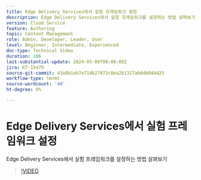 ```yaml
---
title: Edge Delivery Services에서 실험 프레임워크 설정
description: Edge Delivery Services에서 실험 프레임워크를 설정하는 방법 살펴보기
version: Cloud Service
feature: Authoring
topic: Content Management
role: Admin, Developer, Leader, User
level: Beginner, Intermediate, Experienced
doc-type: Technical Video
duration: 106
last-substantial-update: 2024-05-08T00:00:00Z
jira: KT-15479
source-git-commit: 43a8b1eb7e714b27972c0ea2b1327ab8db044d25
workflow-type: tm+mt
source-wordcount: '40'
ht-degree: 0%

---
```



# Edge Delivery Services에서 실험 프레임워크 설정

Edge Delivery Services에서 실험 프레임워크를 설정하는 방법 살펴보기

>[!VIDEO](https://video.tv.adobe.com/v/3429062/?learn=on)
